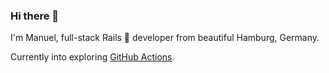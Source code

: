 ### Hi there 👋

I'm Manuel, full-stack Rails 💎 developer from beautiful Hamburg, Germany.

Currently into exploring [GitHub Actions](https://github.com/actions).
